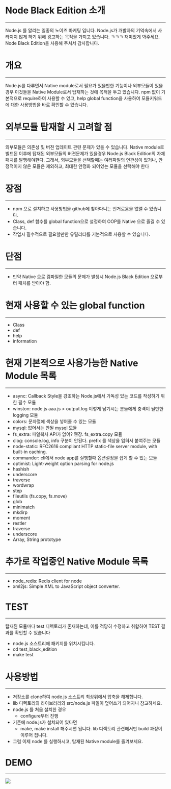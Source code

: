 # Node Black Edition 소개
---------------------------

  Node.js 를 알리는 일종의 노이즈 마케팅 입니다. Node.js가 개발자의 기억속에서 사라지지 않게 하기 위해 광고하는 목적을 가지고 있습니다. ㅋㅋㅋ 재미있게 봐주세요. Node Black Edition을 사용해 주셔서 감사합니다.



# 개요
-------

  Node.js를 다루면서 Native module로서 필요가 있을만한 기능이나 외부모듈이 있을경우 이것들을 Native Module로서 탑재하는 것에 목적을 두고 있습니다. npm 없이 기본적으로 require하여 사용할 수 있고, help global function을 사용하여 모듈키워드에 대한 사용방법을 바로 확인할 수 있습니다.


# 외부모듈 탑재할 시 고려할 점
-------------------------------

  외부모듈은 의존성 및 버젼 업데이트 관련 문제가 있을 수 있습니다. Native module로 빌드된 이후에 탑재된 외부모듈의 버젼문제가 있을경우 Node.js Black Edition의 자체 패치를 발행해야한다. 그래서, 외부모듈을 선택할때는 여러파일의 연관성이 있거나, 안정적이지 않은 모듈은 제외하고, 최대한 안정화 되어있는 모듈을 선택해야 한다


# 장점
-------

- npm 으로 설치하고 사용방법을 github에 찾아다니는 번거로움을 없앨 수 있습니다.
- Class, def 함수를 global function으로 설정하여 OOP를 Native 으로 즐길 수 있습니다.
- 작업시 필수적으로 필요할만한 유틸리티를 기본적으로 사용할 수 있습니다.


# 단점
-------

- 만약 Native 으로 컴파일한 모듈의 문제가 발생시 Node.js Black Edition 으로부터 패치를 받아야 함.


# 현재 사용할 수 있는 global function
--------------------------------------

- Class
- def
- help
- information


# 현재 기본적으로 사용가능한 Native Module 목록
-----------------------------------------------

- async: Callback Style을 강조하는 Node.js에서 가독성 있는 코드를 작성하기 위한 필수 모듈
- winston: node.js aaa.js > output.log 이렇게 남기시는 분들에게 충격이 될만한 logging 모듈
- colors: 문자열에 색상을 넣어줄 수 있는 모듈
- mysql: 없어서는 안될 mysql 모듈
- fs_extra: 파일복사 API가 없어? 줸장. fs_extra.copy 모듈
- clog: console.log, info 구분이 안된다. prefix 를 색상을 입혀서 붙여주는 모듈
- node-static: RFC2616 compliant HTTP static-file server module, with built-in caching.
- commander: cli에서 node app를 실행할때 옵션설정을 쉽게 할 수 있는 모듈
- optimist: Light-weight option parsing for node.js
- hashish
- underscore
- traverse
- wordwrap
- step
- fileutils (fs.copy, fs.move)
- glob
- minimatch
- mkdirp
- moment
- restler
- traverse
- underscore
- Array, String prototype 


# 추가로 작업중인 Native Module 목록
-----------------------------------------------

- node_redis: Redis client for node
- xml2js: Simple XML to JavaScript object converter.


# TEST
--------
탑재된 모듈마다 test 디렉토리가 존재하는데, 이를 적당히 수정하고 취합하여 TEST 결과를 확인할 수 있습니다

- node.js 소스트리에 패키지를 위치시킵니다.
- cd test_black_edition
- make test


# 사용방법
-----------

* 저장소를 clone하여 node.js 소스트리 최상위에서 압축을 해제합니다.
* lib 디렉토리의 라이브러리와 src/node.js 파일이 덮어쓰기 되어지니 참고하세요.
* node.js 를 처음 설치한 경우
  * configure부터 진행
* 기존에 node.js가 설치되어 있다면
  * make, make install 해주시면 됩니다. lib 디렉토리 관련해서만 build 과정이 이루어 집니다.
* 그럼 이제 node 를 실행하시고, 탑재된 Native module를 즐겨보세요.


# DEMO
-----------
<img src="https://p.twimg.com/AoZcb4ICIAMmnW0.png:large">
